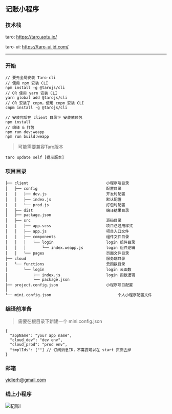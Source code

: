 ## 记账小程序

### 技术栈

taro: https://taro.aotu.io/

taro-ui: https://taro-ui.jd.com/

---
### 开始
```text
// 要先全局安装 Taro-cli
// 使用 npm 安装 CLI
npm install -g @tarojs/cli
// OR 使用 yarn 安装 CLI
yarn global add @tarojs/cli
// OR 安装了 cnpm，使用 cnpm 安装 CLI
cnpm install -g @tarojs/cli

// 安装完后在 client 目录下 安装依赖包
npm install
// 编译 & 打包
npm run dev:weapp
npm run build:weapp
```
> 可能需要兼容Taro版本
```text
taro update self [提示版本]
```


### 项目目录

```text
├── client                                  小程序端目录
│   ├── config                              配置目录
│   │   ├── dev.js                          开发时配置
│   │   ├── index.js                        默认配置
│   │   └── prod.js                         打包时配置
│   ├── dist                                编译结果目录
│   ├── package.json
│   ├── src                                 源码目录
│   │   ├── app.scss                        项目总通用样式
│   │   ├── app.js                          项目入口文件
│   │   ├── components                      组件文件目录
│   │   │   └── login                       login 组件目录
│   │   │       └── index.weapp.js          login 组件逻辑
│   │   └── pages                           页面文件目录
├── cloud                                   服务端目录
│   └── functions                           云函数目录
│       └── login                           login 云函数
│           ├── index.js                    login 函数逻辑
│           └── package.json
├── project.config.json                     小程序项目配置
│
└── mini.config.json                             个人小程序配置文件
```

### 编译前准备
> 需要在根目录下新建一个 mini.config.json
```text
{
  "appName": "your app name",
  "cloud_dev": "dev env",
  "cloud_prod": "prod env",
  "tmplIds": [""] // 订阅消息ID，不需要可以在 start 页面去掉
}
```

### 邮箱

yidierh@gmail.com



### 线上小程序

![记账I](./code.jpg)
